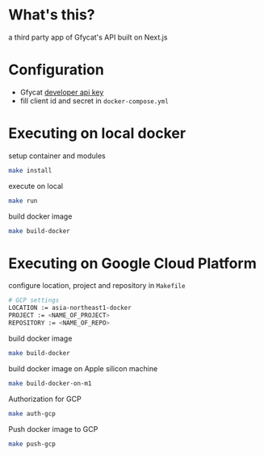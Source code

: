 # What's this?

a third party app of Gfycat's API built on Next.js

# Configuration

- Gfycat [developer api key](https://developers.gfycat.com/signup/#/apiform)
- fill client id and secret in <code>docker-compose.yml</code>

# Executing on local docker

setup container and modules
```sh
make install
```

execute on local
```sh
make run
```

build docker image
```sh
make build-docker
```

# Executing on Google Cloud Platform

configure location, project and repository in <code>Makefile</code>
```sh
# GCP settings
LOCATION := asia-northeast1-docker
PROJECT := <NAME_OF_PROJECT>
REPOSITORY := <NAME_OF_REPO>
```

build docker image
```sh
make build-docker
```


build docker image on Apple silicon machine
```sh
make build-docker-on-m1
```

Authorization for GCP
```sh
make auth-gcp
```

Push docker image to GCP
```sh
make push-gcp
```







